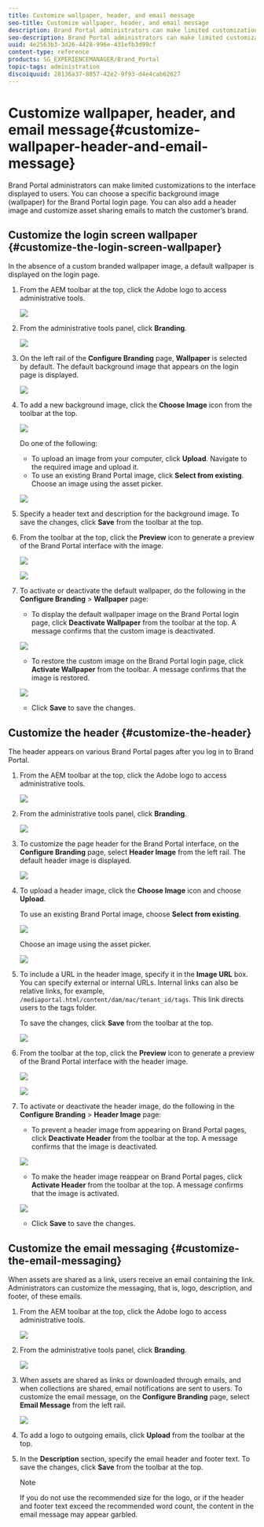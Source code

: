 ```yaml
---
title: Customize wallpaper, header, and email message
seo-title: Customize wallpaper, header, and email message
description: Brand Portal administrators can make limited customizations to the interface displayed to users. You can choose a specific background image (wallpaper) for the Brand Portal login page. You can also add a header image and customize asset sharing emails to match the customer’s brand.
seo-description: Brand Portal administrators can make limited customizations to the interface displayed to users. You can choose a specific background image (wallpaper) for the Brand Portal login page. You can also add a header image and customize asset sharing emails to match the customer’s brand.
uuid: 4e2563b3-3d26-4428-996e-431efb3d99cf
content-type: reference
products: SG_EXPERIENCEMANAGER/Brand_Portal
topic-tags: administration
discoiquuid: 28136a37-8857-42e2-9f93-d4e4cab62627
---
```


# Customize wallpaper, header, and email message{#customize-wallpaper-header-and-email-message}

Brand Portal administrators can make limited customizations to the interface displayed to users. You can choose a specific background image (wallpaper) for the Brand Portal login page. You can also add a header image and customize asset sharing emails to match the customer’s brand.

## Customize the login screen wallpaper {#customize-the-login-screen-wallpaper}

In the absence of a custom branded wallpaper image, a default wallpaper is displayed on the login page.

1. From the AEM toolbar at the top, click the Adobe logo to access administrative tools.

   ![](assets/aemlogo.png)

1. From the administrative tools panel, click **Branding**. 

   ![](assets/Admin-Tools-Panel.png)

1. On the left rail of the **Configure Branding** page, **Wallpaper** is selected by default. The default background image that appears on the login page is displayed.

   ![](assets/default_wallpaper.png)

1. To add a new background image, click the **Choose Image** icon from the toolbar at the top.

   ![](assets/choose_wallpaperimage.png)

   Do one of the following:

    * To upload an image from your computer, click **Upload**. Navigate to the required image and upload it.
    * To use an existing Brand Portal image, click **Select from existing**. Choose an image using the asset picker.

   ![](assets/asset-picker.png)

1. Specify a header text and description for the background image. To save the changes, click **Save** from the toolbar at the top. 
1. From the toolbar at the top, click the **Preview** icon to generate a preview of the Brand Portal interface with the image.

   ![](assets/chlImage_1.png) 

   ![](assets/custom-wallpaper-preview.png)

1. To activate or deactivate the default wallpaper, do the following in the **Configure Branding** &gt; **Wallpaper** page:

    * To display the default wallpaper image on the Brand Portal login page, click **Deactivate Wallpaper** from the toolbar at the top. A message confirms that the custom image is deactivated.

   ![](assets/chlImage_1-1.png)

    * To restore the custom image on the Brand Portal login page, click **Activate Wallpaper** from the toolbar. A message confirms that the image is restored.

   ![](assets/chlImage_1-2.png)

    * Click **Save** to save the changes.

## Customize the header {#customize-the-header}

The header appears on various Brand Portal pages after you log in to Brand Portal.

1. From the AEM toolbar at the top, click the Adobe logo to access administrative tools.

   ![](assets/aemlogo.png)

1. From the administrative tools panel, click **Branding**. 

   ![](assets/Admin-Tools-Panel-1.png)

1. To customize the page header for the Brand Portal interface, on the **Configure Branding** page, select **Header Image** from the left rail. The default header image is displayed.

   ![](assets/default-header.png)

1. To upload a header image, click the **Choose Image** icon and choose **Upload**.

   To use an existing Brand Portal image, choose **Select from existing**.

   ![](assets/choose_wallpaperimage-1.png)

   Choose an image using the asset picker.

   ![](assets/asset-picker-header.png)

1. To include a URL in the header image, specify it in the **Image URL** box. You can specify external or internal URLs. Internal links can also be relative links, for example, `/mediaportal.html/content/dam/mac/tenant_id/tags`. This link directs users to the tags folder.

   To save the changes, click **Save** from the toolbar at the top. 

   ![](assets/configure_brandingheaderimageurl.png)

1. From the toolbar at the top, click the **Preview** icon to generate a preview of the Brand Portal interface with the header image.

   ![](assets/chlImage_1-3.png)

   ![](assets/custom_header_preview.png)

1. To activate or deactivate the header image, do the following in the **Configure Branding** &gt; **Header Image** page:

    * To prevent a header image from appearing on Brand Portal pages, click **Deactivate Header** from the toolbar at the top. A message confirms that the image is deactivated.

   ![](assets/chlImage_1-4.png)

    * To make the header image reappear on Brand Portal pages, click **Activate Header** from the toolbar at the top. A message confirms that the image is activated.

   ![](assets/chlImage_1-5.png)

    * Click **Save** to save the changes.

## Customize the email messaging {#customize-the-email-messaging}

When assets are shared as a link, users receive an email containing the link. Administrators can customize the messaging, that is, logo, description, and footer, of these emails.

1. From the AEM toolbar at the top, click the Adobe logo to access administrative tools.

   ![](assets/aemlogo.png)

1. From the administrative tools panel, click **Branding**. 

   ![](assets/Admin-Tools-Panel-2.png)

1. When assets are shared as links or downloaded through emails, and when collections are shared, email notifications are sent to users. To customize the email message, on the **Configure Branding** page, select **Email Message** from the left rail. 

   ![](assets/configure-branding-page-email.png)

1. To add a logo to outgoing emails, click **Upload** from the toolbar at the top. 
1. In the **Description** section, specify the email header and footer text. To save the changes, click **Save** from the toolbar at the top.

   >[!NOTE]
   >
   >If you do not use the recommended size for the logo, or if the header and footer text exceed the recommended word count, the content in the email message may appear garbled.

